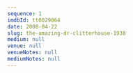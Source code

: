 ```yaml
---
sequence: 1
imdbId: tt0029864
date: 2008-04-22
slug: the-amazing-dr-clitterhouse-1938
medium: null
venue: null
venueNotes: null
mediumNotes: null
---
```


